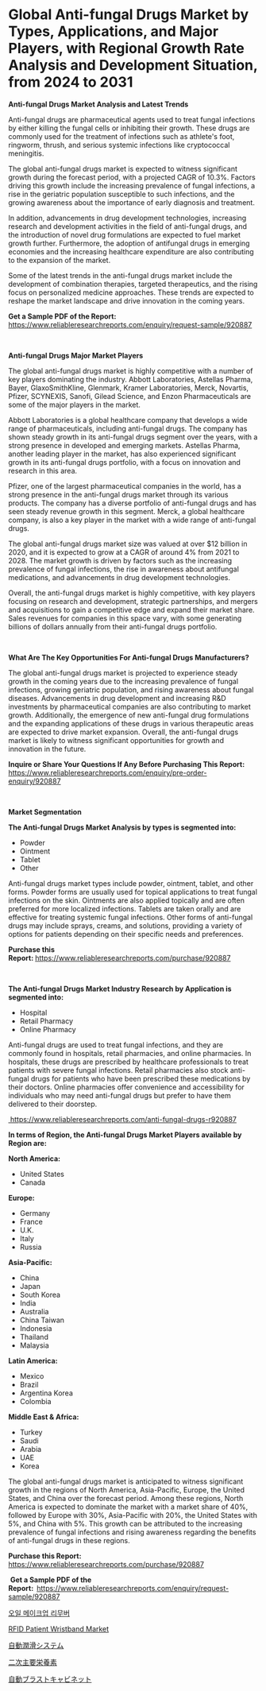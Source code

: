 <p><h1>Global Anti-fungal Drugs Market by Types, Applications, and Major Players, with Regional Growth Rate Analysis and Development Situation, from 2024 to 2031</h1></p><p><strong>Anti-fungal Drugs Market Analysis and Latest Trends</strong></p>
<p><p>Anti-fungal drugs are pharmaceutical agents used to treat fungal infections by either killing the fungal cells or inhibiting their growth. These drugs are commonly used for the treatment of infections such as athlete's foot, ringworm, thrush, and serious systemic infections like cryptococcal meningitis.</p><p>The global anti-fungal drugs market is expected to witness significant growth during the forecast period, with a projected CAGR of 10.3%. Factors driving this growth include the increasing prevalence of fungal infections, a rise in the geriatric population susceptible to such infections, and the growing awareness about the importance of early diagnosis and treatment.</p><p>In addition, advancements in drug development technologies, increasing research and development activities in the field of anti-fungal drugs, and the introduction of novel drug formulations are expected to fuel market growth further. Furthermore, the adoption of antifungal drugs in emerging economies and the increasing healthcare expenditure are also contributing to the expansion of the market.</p><p>Some of the latest trends in the anti-fungal drugs market include the development of combination therapies, targeted therapeutics, and the rising focus on personalized medicine approaches. These trends are expected to reshape the market landscape and drive innovation in the coming years.</p></p>
<p><strong>Get a Sample PDF of the Report:&nbsp;</strong> <a href="https://www.reliableresearchreports.com/enquiry/request-sample/920887">https://www.reliableresearchreports.com/enquiry/request-sample/920887</a></p>
<p>&nbsp;</p>
<p><strong>Anti-fungal Drugs Major Market Players</strong></p>
<p><p>The global anti-fungal drugs market is highly competitive with a number of key players dominating the industry. Abbott Laboratories, Astellas Pharma, Bayer, GlaxoSmithKline, Glenmark, Kramer Laboratories, Merck, Novartis, Pfizer, SCYNEXIS, Sanofi, Gilead Science, and Enzon Pharmaceuticals are some of the major players in the market.</p><p>Abbott Laboratories is a global healthcare company that develops a wide range of pharmaceuticals, including anti-fungal drugs. The company has shown steady growth in its anti-fungal drugs segment over the years, with a strong presence in developed and emerging markets. Astellas Pharma, another leading player in the market, has also experienced significant growth in its anti-fungal drugs portfolio, with a focus on innovation and research in this area.</p><p>Pfizer, one of the largest pharmaceutical companies in the world, has a strong presence in the anti-fungal drugs market through its various products. The company has a diverse portfolio of anti-fungal drugs and has seen steady revenue growth in this segment. Merck, a global healthcare company, is also a key player in the market with a wide range of anti-fungal drugs.</p><p>The global anti-fungal drugs market size was valued at over $12 billion in 2020, and it is expected to grow at a CAGR of around 4% from 2021 to 2028. The market growth is driven by factors such as the increasing prevalence of fungal infections, the rise in awareness about antifungal medications, and advancements in drug development technologies.</p><p>Overall, the anti-fungal drugs market is highly competitive, with key players focusing on research and development, strategic partnerships, and mergers and acquisitions to gain a competitive edge and expand their market share. Sales revenues for companies in this space vary, with some generating billions of dollars annually from their anti-fungal drugs portfolio.</p></p>
<p>&nbsp;</p>
<p><strong>What Are The Key Opportunities For Anti-fungal Drugs Manufacturers?</strong></p>
<p><p>The global anti-fungal drugs market is projected to experience steady growth in the coming years due to the increasing prevalence of fungal infections, growing geriatric population, and rising awareness about fungal diseases. Advancements in drug development and increasing R&D investments by pharmaceutical companies are also contributing to market growth. Additionally, the emergence of new anti-fungal drug formulations and the expanding applications of these drugs in various therapeutic areas are expected to drive market expansion. Overall, the anti-fungal drugs market is likely to witness significant opportunities for growth and innovation in the future.</p></p>
<p><strong>Inquire or Share Your Questions If Any Before Purchasing This Report:</strong> <a href="https://www.reliableresearchreports.com/enquiry/pre-order-enquiry/920887">https://www.reliableresearchreports.com/enquiry/pre-order-enquiry/920887</a></p>
<p>&nbsp;</p>
<p><strong>Market Segmentation</strong></p>
<p><strong>The Anti-fungal Drugs Market Analysis by types is segmented into:</strong></p>
<p><ul><li>Powder</li><li>Ointment</li><li>Tablet</li><li>Other</li></ul></p>
<p><p>Anti-fungal drugs market types include powder, ointment, tablet, and other forms. Powder forms are usually used for topical applications to treat fungal infections on the skin. Ointments are also applied topically and are often preferred for more localized infections. Tablets are taken orally and are effective for treating systemic fungal infections. Other forms of anti-fungal drugs may include sprays, creams, and solutions, providing a variety of options for patients depending on their specific needs and preferences.</p></p>
<p><strong>Purchase this Report:&nbsp;</strong><a href="https://www.reliableresearchreports.com/purchase/920887">https://www.reliableresearchreports.com/purchase/920887</a></p>
<p>&nbsp;</p>
<p><strong>The Anti-fungal Drugs Market Industry Research by Application is segmented into:</strong></p>
<p><ul><li>Hospital</li><li>Retail Pharmacy</li><li>Online Pharmacy</li></ul></p>
<p><p>Anti-fungal drugs are used to treat fungal infections, and they are commonly found in hospitals, retail pharmacies, and online pharmacies. In hospitals, these drugs are prescribed by healthcare professionals to treat patients with severe fungal infections. Retail pharmacies also stock anti-fungal drugs for patients who have been prescribed these medications by their doctors. Online pharmacies offer convenience and accessibility for individuals who may need anti-fungal drugs but prefer to have them delivered to their doorstep.</p></p>
<p><a href="https://www.reliableresearchreports.com/anti-fungal-drugs-r920887">&nbsp;https://www.reliableresearchreports.com/anti-fungal-drugs-r920887</a></p>
<p><strong>In terms of Region, the Anti-fungal Drugs Market Players available by Region are:</strong></p>
<p>
    <p> <strong> North America: </strong>
        <ul>
            <li>United States</li>
            <li>Canada</li>
        </ul>
        </p> 
    <p> <strong> Europe: </strong>
        <ul>
            <li>Germany</li>
            <li>France</li>
            <li>U.K.</li>
            <li>Italy</li>
            <li>Russia</li>
        </ul>
        </p> 
    <p> <strong> Asia-Pacific: </strong>
        <ul>
            <li>China</li>
            <li>Japan</li>
            <li>South Korea</li>
            <li>India</li>
            <li>Australia</li>
            <li>China Taiwan</li>
            <li>Indonesia</li>
            <li>Thailand</li>
            <li>Malaysia</li>
        </ul>
        </p> 
    <p> <strong> Latin America: </strong>
        <ul>
            <li>Mexico</li>
            <li>Brazil</li>
            <li>Argentina Korea</li>
            <li>Colombia</li>
        </ul>
        </p> 
    <p> <strong> Middle East & Africa: </strong>
        <ul>
            <li>Turkey</li>
            <li>Saudi</li>
            <li>Arabia</li>
            <li>UAE</li>
            <li>Korea</li>
        </ul>
    </p>
    </p>
<p><p>The global anti-fungal drugs market is anticipated to witness significant growth in the regions of North America, Asia-Pacific, Europe, the United States, and China over the forecast period. Among these regions, North America is expected to dominate the market with a market share of 40%, followed by Europe with 30%, Asia-Pacific with 20%, the United States with 5%, and China with 5%. This growth can be attributed to the increasing prevalence of fungal infections and rising awareness regarding the benefits of anti-fungal drugs in these regions.</p></p>
<p><strong>Purchase this Report: </strong><a href="https://www.reliableresearchreports.com/purchase/920887">https://www.reliableresearchreports.com/purchase/920887</a></p>
<p>&nbsp;<strong>Get a Sample PDF of the Report:&nbsp;&nbsp;</strong><a href="https://www.reliableresearchreports.com/enquiry/request-sample/920887">https://www.reliableresearchreports.com/enquiry/request-sample/920887</a></p>
<p><strong></strong></p>
<p><p><a href="https://medium.com/@bubblebutt879567/%EC%98%A4%EC%9D%BC-%EB%A9%94%EC%9D%B4%ED%81%AC%EC%97%85-%EB%A6%AC%EB%AC%B4%EB%B2%84-%EC%8B%9C%EC%9E%A5-%EB%B6%84%EC%84%9D-cagr-%EC%8B%9C%EC%9E%A5-%EC%84%B8%EB%B6%84%ED%99%94-%EB%B0%8F-%EA%B8%80%EB%A1%9C%EB%B2%8C-%EC%82%B0%EC%97%85-%EA%B0%9C%EC%9A%94-15dc8c450a6b">오일 메이크업 리무버</a></p><p><a href="https://medium.com/@sjdhshjc2456654/rfid-patient-wristband-market-analysis-and-sze-forecasted-for-period-from-2024-to-2031-4ac6662d30d6">RFID Patient Wristband Market</a></p><p><a href="https://medium.com/@neilmartin36/%E8%87%AA%E5%8B%95%E6%BD%A4%E6%BB%91%E3%82%B7%E3%82%B9%E3%83%86%E3%83%A0%E5%B8%82%E5%A0%B4%E8%A6%8F%E6%A8%A1%E3%81%AF-%E3%82%B0%E3%83%AD%E3%83%BC%E3%83%90%E3%83%AB%E7%94%A3%E6%A5%AD%E3%81%AB%E3%81%8A%E3%81%91%E3%82%8B%E6%9C%80%E8%89%AF%E3%81%AE%E3%83%9E%E3%83%BC%E3%82%B1%E3%83%86%E3%82%A3%E3%83%B3%E3%82%B0%E3%83%81%E3%83%A3%E3%83%8D%E3%83%AB%E3%82%92%E7%A4%BA%E3%81%97%E3%81%A6%E3%81%84%E3%81%BE%E3%81%99-9833db29fe6d">自動潤滑システム</a></p><p><a href="https://github.com/DwightHuels1/Market-Research-Report-List-1/blob/main/819122347378.md">二次主要栄養素</a></p><p><a href="https://medium.com/@abdulkoss2015/%E8%87%AA%E5%8B%95%E3%83%96%E3%83%A9%E3%82%B9%E3%83%88%E3%82%AD%E3%83%A3%E3%83%93%E3%83%8D%E3%83%83%E3%83%88%E3%81%AE%E5%B8%82%E5%A0%B4%E8%A6%8F%E6%A8%A1-%E5%B8%82%E5%A0%B4%E5%B1%95%E6%9C%9B%E3%81%A8%E5%B8%82%E5%A0%B4%E4%BA%88%E6%B8%AC-2024%E5%B9%B4%E3%81%8B%E3%82%892031%E5%B9%B4-cfbd0ab31925">自動ブラストキャビネット</a></p></p>